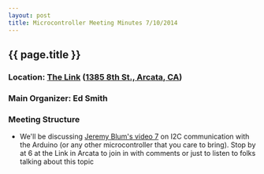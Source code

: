 ```yaml
---
layout: post
title: Microcontroller Meeting Minutes 7/10/2014
---
```


## {{ page.title }}
### Location: [The Link](http://the-link.us/) ([1385 8th St., Arcata, CA](http://goo.gl/maps/j8Ss2))
### Main Organizer: Ed Smith
### Meeting Structure
* We'll be discussing [Jeremy Blum's video 7](http://www.jeremyblum.com/2011/02/13/arduino-tutorial-7-i2c-and-processing/) on I2C communication with the Arduino (or any other microcontroller that you care to bring). Stop by at 6 at the Link in Arcata to join in with comments or just to listen to folks talking about this topic